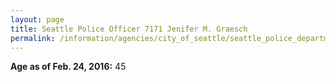 ```yaml
---
layout: page
title: Seattle Police Officer 7171 Jenifer M. Graesch
permalink: /information/agencies/city_of_seattle/seattle_police_department/copbook/7171/
---
```


**Age as of Feb. 24, 2016:** 45
